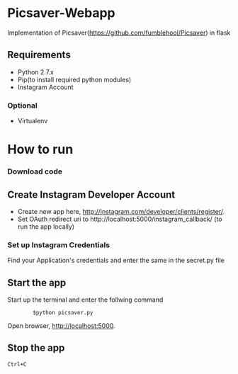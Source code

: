 # Picsaver-Webapp
Implementation of Picsaver(https://github.com/fumblehool/Picsaver) in flask

## Requirements

* Python 2.7.x
* Pip(to install required python modules)
* Instagram Account

### Optional

* Virtualenv

# How to run

### Download code

## Create Instagram Developer Account

* Create new app here, <http://instagram.com/developer/clients/register/>.
* Set OAuth redirect uri to
		http://localhost:5000/instagram_callback/
(to run the app locally)

### Set up Instagram Credentials

Find your Application's credentials and enter the same in the secret.py file

## Start the app

Start up the terminal and enter the follwing command
```
		$python picsaver.py
```

Open browser, <http://localhost:5000>.

## Stop the app

	Ctrl+C
